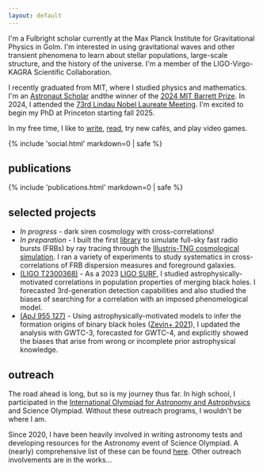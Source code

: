 ```yaml
---
layout: default
---
```

<div class="about">
I'm a Fulbright scholar currently at the Max Planck Institute for Gravitational Physics in Golm. I'm interested in using gravitational waves and other transient phenomena to learn about stellar populations, large-scale structure, and the history of the universe. I'm a member of the LIGO-Virgo-KAGRA Scientific Collaboration. 

I recently graduated from MIT, where I studied physics and mathematics. I'm an [Astronaut Scholar](https://astronautscholarship.org/scholars.html) andthe winner of the [2024 MIT Barrett Prize](https://physics.mit.edu/academic-programs/student-awards/#:~:text=The%20Barrett%20Prize). In 2024, I attended the [73rd Lindau Nobel Laureate Meeting](https://mediatheque.lindau-nobel.org/meetings/2024). I'm excited to begin my PhD at Princeton starting fall 2025.

In my free time, I like to [write](https://aqcheng.substack.com), [read](https://www.goodreads.com/user/show/174364104-april-cheng), try new cafés, and play video games.
</div>

<!-- social icons -->
{% include 'social.html' markdown=0 | safe %}

## publications <div id="publications">
{% include 'publications.html' markdown=0 | safe %}
</div>

## selected projects <div id="projects">
* *In progress* - dark siren cosmology with cross-correlations! 
* *In preparation* - I built the first [library](https://github.com/aqcheng/illustris_frb) to simulate full-sky fast radio bursts (FRBs) by ray tracing through the [Illustris-TNG cosmological simulation](https://tng-project.org/). I ran a variety of experiments to study systematics in cross-correlations of FRB dispersion measures and foreground galaxies.
* [(LIGO T2300368)](https://dcc.ligo.org/LIGO-T2300368/public) - As a 2023 [LIGO SURF](https://labcit.ligo.caltech.edu/LIGO_web/students/SURF/), I studied astrophysically-motivated correlations in population properties of merging black holes. I forecasted 3rd-generation detection capabilities and also studied the biases of searching for a correlation with an imposed phenomelogical model.
* [(ApJ 955 127)](https://iopscience.iop.org/article/10.3847/1538-4357/aced98) - Using astrophysically-motivated models to infer the formation origins of binary black holes ([Zevin+ 2021](https://iopscience.iop.org/article/10.3847/1538-4357/abe40e)), I updated the analysis with GWTC-3, forecasted for GWTC-4, and explicitly showed the biases that arise from wrong or incomplete prior astrophysical knowledge.
</div>

## outreach <div id="outreach">

The road ahead is long, but so is my journey thus far. In high school, I participated in the [International Olympiad for Astronomy and Astrophysics](https://usaaao.org/about/history/) and Science Olympiad. Without these outreach programs, I wouldn't be where I am. 

Since 2020, I have been heavily involved in writing astronomy tests and developing resources for the Astronomy event of Science Olympiad. A (nearly) comprehensive list of these can be found [here](/scioly/). Other outreach involvements are in the works...

</div>